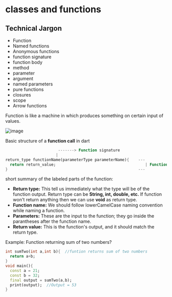 # classes and functions

## Technical Jargon
* Function
* Named functions
* Anonymous functions
* function signature
* function body
* method
* parameter
* argument
* named parameters
* pure functions
* closures
* scope
* Arrow functions

Function is like a machine in which produces something on certain input of values.

![image](https://user-images.githubusercontent.com/32765126/132250278-e20cb871-073e-4836-91b5-aea0392e742d.png)

Basic structure of a **function call** in dart

```Dart       
                       -------> Function signature
                      |
return_type functionName(parameterType parameterName){    ---
  return return_value;                                       | Function body
}                                                         ---
```
short summary of the labeled parts of the function:
* **Return type:**  This tell us immediately what the type will be of the function output. Return type can be **String, int, double, etc.** If function won't return anything then we can use **void** as return type.
* **Function name:** We should follow lowerCamelCase naming convention while naming a function.
* **Parameters:** These are the input to the function; they go inside the parantheses after the function name.
* **Return value:** This is the function's output, and it should match the return type.

Example: Function returning sum of two numbers?
```Dart
int sumTwo(int a,int b){  //funtion returns sum of two numbers
  return a+b;
}
void main(){
  const a = 21;
  const b = 32;
  final output = sumTwo(a,b);
  print(output);  //Output = 53
}
```
